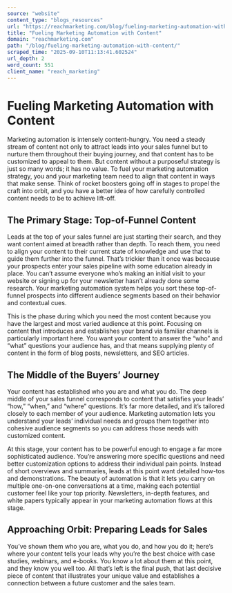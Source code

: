 ```yaml
---
source: "website"
content_type: "blogs_resources"
url: "https://reachmarketing.com/blog/fueling-marketing-automation-with-content/"
title: "Fueling Marketing Automation with Content"
domain: "reachmarketing.com"
path: "/blog/fueling-marketing-automation-with-content/"
scraped_time: "2025-09-10T11:13:41.602524"
url_depth: 2
word_count: 551
client_name: "reach_marketing"
---
```


# Fueling Marketing Automation with Content

Marketing automation is intensely content-hungry. You need a steady stream of content not only to attract leads into your sales funnel but to nurture them throughout their buying journey, and that content has to be customized to appeal to them. But content without a purposeful strategy is just so many words; it has no value. To fuel your marketing automation strategy, you and your marketing team need to align that content in ways that make sense. Think of rocket boosters going off in stages to propel the craft into orbit, and you have a better idea of how carefully controlled content needs to be to achieve lift-off.

## The Primary Stage: Top-of-Funnel Content

Leads at the top of your sales funnel are just starting their search, and they want content aimed at breadth rather than depth. To reach them, you need to align your content to their current state of knowledge and use that to guide them further into the funnel. That’s trickier than it once was because your prospects enter your sales pipeline with some education already in place. You can’t assume everyone who’s making an initial visit to your website or signing up for your newsletter hasn’t already done some research. Your marketing automation system helps you sort these top-of-funnel prospects into different audience segments based on their behavior and contextual cues.

This is the phase during which you need the most content because you have the largest and most varied audience at this point. Focusing on content that introduces and establishes your brand via familiar channels is particularly important here. You want your content to answer the “who” and “what” questions your audience has, and that means supplying plenty of content in the form of blog posts, newsletters, and SEO articles.

## The Middle of the Buyers’ Journey

Your content has established who you are and what you do. The deep middle of your sales funnel corresponds to content that satisfies your leads’ “how,” “when,” and “where” questions. It’s far more detailed, and it’s tailored closely to each member of your audience. Marketing automation lets you understand your leads’ individual needs and groups them together into cohesive audience segments so you can address those needs with customized content.

At this stage, your content has to be powerful enough to engage a far more sophisticated audience. You’re answering more specific questions and need better customization options to address their individual pain points. Instead of short overviews and summaries, leads at this point want detailed how-tos and demonstrations. The beauty of automation is that it lets you carry on multiple one-on-one conversations at a time, making each potential customer feel like your top priority. Newsletters, in-depth features, and white papers typically appear in your marketing automation flows at this stage.

## Approaching Orbit: Preparing Leads for Sales

You’ve shown them who you are, what you do, and how you do it; here’s where your content tells your leads why you’re the best choice with case studies, webinars, and e-books. You know a lot about them at this point, and they know you well too. All that’s left is the final push, that last decisive piece of content that illustrates your unique value and establishes a connection between a future customer and the sales team.